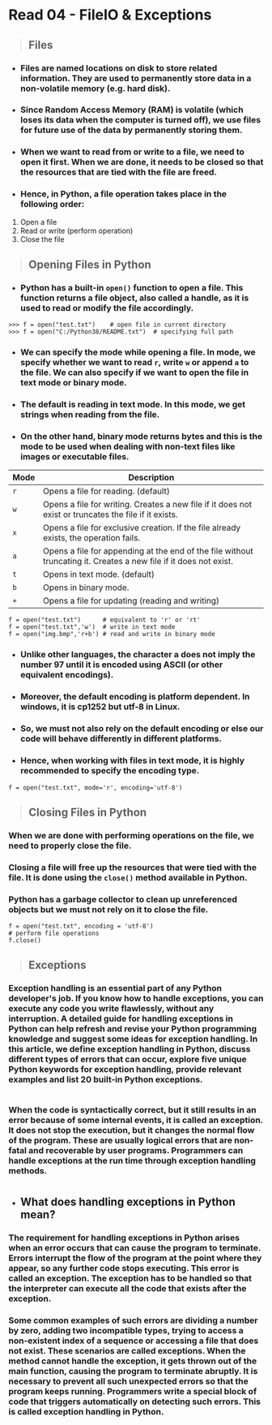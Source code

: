 # Read 04 - FileIO & Exceptions
>## Files
* ### Files are named locations on disk to store related information. They are used to permanently store data in a non-volatile memory (e.g. hard disk).

* ### Since Random Access Memory (RAM) is volatile (which loses its data when the computer is turned off), we use files for future use of the data by permanently storing them.

* ### When we want to read from or write to a file, we need to open it first. When we are done, it needs to be closed so that the resources that are tied with the file are freed.

* ### Hence, in Python, a file operation takes place in the following order:

1. Open a file
2. Read or write (perform operation)
3. Close the file

>## Opening Files in Python

* ### Python has a built-in `open()` function to open a file. This function returns a file object, also called a handle, as it is used to read or modify the file accordingly.

```
>>> f = open("test.txt")    # open file in current directory
>>> f = open("C:/Python38/README.txt")  # specifying full path
```

* ### We can specify the mode while opening a file. In mode, we specify whether we want to read `r`, write `w` or append `a` to the file. We can also specify if we want to open the file in text mode or binary mode.

* ### The default is reading in text mode. In this mode, we get strings when reading from the file.

* ### On the other hand, binary mode returns bytes and this is the mode to be used when dealing with non-text files like images or executable files.

| Mode | Description                                                                                                       | 
| ----------------------------- | ---------------------------------------------------------------------------------------- |
|   `r`  | Opens a file for reading. (default)                                                                               |
|   `w`  | Opens a file for writing. Creates a new file if it does not exist or truncates the file if it exists.             |
|   `x`  | Opens a file for exclusive creation. If the file already exists, the operation fails.                             |
|   `a`  | Opens a file for appending at the end of the file without truncating it. Creates a new file if it does not exist. |
|   `t`  | Opens in text mode. (default)                                                                                     |
|   `b`  | Opens in binary mode.                                                                                             |
|   `+`  | Opens a file for updating (reading and writing)                                                                   |

```
f = open("test.txt")      # equivalent to 'r' or 'rt'
f = open("test.txt",'w')  # write in text mode
f = open("img.bmp",'r+b') # read and write in binary mode
```
* ### Unlike other languages, the character a does not imply the number 97 until it is encoded using ASCII (or other equivalent encodings).

* ### Moreover, the default encoding is platform dependent. In windows, it is cp1252 but utf-8 in Linux.

* ### So, we must not also rely on the default encoding or else our code will behave differently in different platforms.

* ### Hence, when working with files in text mode, it is highly recommended to specify the encoding type.
```
f = open("test.txt", mode='r', encoding='utf-8')
```

>## Closing Files in Python
### When we are done with performing operations on the file, we need to properly close the file.

### Closing a file will free up the resources that were tied with the file. It is done using the `close()` method available in Python.

### Python has a garbage collector to clean up unreferenced objects but we must not rely on it to close the file.

```
f = open("test.txt", encoding = 'utf-8')
# perform file operations
f.close()
```

>## Exceptions 

### Exception handling is an essential part of any Python developer's job. If you know how to handle exceptions, you can execute any code you write flawlessly, without any interruption. A detailed guide for handling exceptions in Python can help refresh and revise your Python programming knowledge and suggest some ideas for exception handling. In this article, we define exception handling in Python, discuss different types of errors that can occur, explore five unique Python keywords for exception handling, provide relevant examples and list 20 built-in Python exceptions.
#
### When the code is syntactically correct, but it still results in an error because of some internal events, it is called an exception. It does not stop the execution, but it changes the normal flow of the program. These are usually logical errors that are non-fatal and recoverable by user programs. Programmers can handle exceptions at the run time through exception handling methods.

#

* ## What does handling exceptions in Python mean?
### The requirement for handling exceptions in Python arises when an error occurs that can cause the program to terminate. Errors interrupt the flow of the program at the point where they appear, so any further code stops executing. This error is called an exception. The exception has to be handled so that the interpreter can execute all the code that exists after the exception.

### Some common examples of such errors are dividing a number by zero, adding two incompatible types, trying to access a non-existent index of a sequence or accessing a file that does not exist. These scenarios are called exceptions. When the method cannot handle the exception, it gets thrown out of the main function, causing the program to terminate abruptly. It is necessary to prevent all such unexpected errors so that the program keeps running. Programmers write a special block of code that triggers automatically on detecting such errors. This is called exception handling in Python.